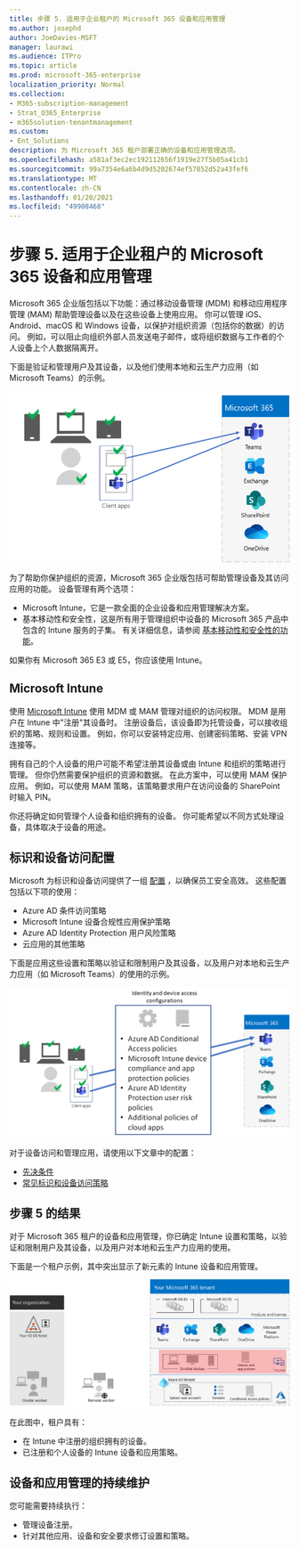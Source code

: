 ```yaml
---
title: 步骤 5. 适用于企业租户的 Microsoft 365 设备和应用管理
ms.author: josephd
author: JoeDavies-MSFT
manager: laurawi
ms.audience: ITPro
ms.topic: article
ms.prod: microsoft-365-enterprise
localization_priority: Normal
ms.collection:
- M365-subscription-management
- Strat_O365_Enterprise
- m365solution-tenantmanagement
ms.custom:
- Ent_Solutions
description: 为 Microsoft 365 租户部署正确的设备和应用管理选项。
ms.openlocfilehash: a581af3ec2ec192112656f1919e27f5b05a41cb1
ms.sourcegitcommit: 99a7354e6a6b4d9d5202674ef57852d52a43fef6
ms.translationtype: MT
ms.contentlocale: zh-CN
ms.lasthandoff: 01/20/2021
ms.locfileid: "49908468"
---
```

# <a name="step-5-device-and-app-management-for-your-microsoft-365-for-enterprise-tenants"></a>步骤 5. 适用于企业租户的 Microsoft 365 设备和应用管理

Microsoft 365 企业版包括以下功能：通过移动设备管理 (MDM) 和移动应用程序管理 (MAM) 帮助管理设备以及在这些设备上使用应用。 你可以管理 iOS、Android、macOS 和 Windows 设备，以保护对组织资源（包括你的数据）的访问。 例如，可以阻止向组织外部人员发送电子邮件，或将组织数据与工作者的个人设备上个人数据隔离开。

下面是验证和管理用户及其设备，以及他们使用本地和云生产力应用（如 Microsoft Teams）的示例。

![用户、设备和应用的验证和管理](../media/tenant-management-overview/tenant-management-device-app-mgmt.png)

为了帮助你保护组织的资源，Microsoft 365 企业版包括可帮助管理设备及其访问应用的功能。 设备管理有两个选项：

- Microsoft Intune，它是一款全面的企业设备和应用管理解决方案。
- 基本移动性和安全性，这是所有用于管理组织中设备的 Microsoft 365 产品中包含的 Intune 服务的子集。 有关详细信息，请参阅 [基本移动性和安全性的功能](https://docs.microsoft.com/microsoft-365/admin/basic-mobility-security/capabilities)。

如果你有 Microsoft 365 E3 或 E5，你应该使用 Intune。

## <a name="microsoft-intune"></a>Microsoft Intune

使用 [Microsoft Intune](https://docs.microsoft.com/mem/intune/fundamentals/planning-guide) 使用 MDM 或 MAM 管理对组织的访问权限。 MDM 是用户在 Intune 中"注册"其设备时。 注册设备后，该设备即为托管设备，可以接收组织的策略、规则和设置。 例如，你可以安装特定应用、创建密码策略、安装 VPN 连接等。

拥有自己的个人设备的用户可能不希望注册其设备或由 Intune 和组织的策略进行管理。 但你仍然需要保护组织的资源和数据。 在此方案中，可以使用 MAM 保护应用。 例如，可以使用 MAM 策略，该策略要求用户在访问设备的 SharePoint 时输入 PIN。

你还将确定如何管理个人设备和组织拥有的设备。 你可能希望以不同方式处理设备，具体取决于设备的用途。

## <a name="identity-and-device-access-configurations"></a>标识和设备访问配置

Microsoft 为标识和设备访问提供了一组 [配置](../security/office-365-security/microsoft-365-policies-configurations.md) ，以确保员工安全高效。 这些配置包括以下项的使用：

- Azure AD 条件访问策略
- Microsoft Intune 设备合规性应用保护策略
- Azure AD Identity Protection 用户风险策略
- 云应用的其他策略

下面是应用这些设置和策略以验证和限制用户及其设备，以及用户对本地和云生产力应用（如 Microsoft Teams）的使用的示例。

![针对用户、设备及其应用使用的要求和限制的标识和设备访问配置](../media/tenant-management-overview/tenant-management-device-app-mgmt-golden-config.png)

对于设备访问和管理应用，请使用以下文章中的配置：

- [先决条件](../security/office-365-security/identity-access-prerequisites.md)
- [常见标识和设备访问策略](../security/office-365-security/identity-access-policies.md)

## <a name="results-of-step-5"></a>步骤 5 的结果

对于 Microsoft 365 租户的设备和应用管理，你已确定 Intune 设置和策略，以验证和限制用户及其设备，以及用户对本地和云生产力应用的使用。

下面是一个租户示例，其中突出显示了新元素的 Intune 设备和应用管理。

![具有 Intune 设备和应用管理的租户示例](../media/tenant-management-overview/tenant-management-tenant-build-step5.png)

在此图中，租户具有：

- 在 Intune 中注册的组织拥有的设备。
- 已注册和个人设备的 Intune 设备和应用策略。

## <a name="ongoing-maintenance-for-device-and-app-management"></a>设备和应用管理的持续维护

您可能需要持续执行： 

- 管理设备注册。
- 针对其他应用、设备和安全要求修订设置和策略。
